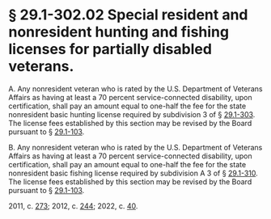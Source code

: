 # § 29.1-302.02 Special resident and nonresident hunting and fishing licenses for partially disabled veterans.

<p>A. Any nonresident veteran who is rated by the U.S. Department of Veterans Affairs as having at least a 70 percent service-connected disability, upon certification, shall pay an amount equal to one-half the fee for the state nonresident basic hunting license required by subdivision 3 of § <a href='/vacode/29.1-303/'>29.1-303</a>. The license fees established by this section may be revised by the Board pursuant to § <a href='/vacode/29.1-103/'>29.1-103</a>.</p><p>B. Any nonresident veteran who is rated by the U.S. Department of Veterans Affairs as having at least a 70 percent service-connected disability, upon certification, shall pay an amount equal to one-half the fee for the state nonresident basic fishing license required by subdivision A 3 of § <a href='/vacode/29.1-310/'>29.1-310</a>. The license fees established by this section may be revised by the Board pursuant to § <a href='/vacode/29.1-103/'>29.1-103</a>.</p><p>2011, c. <a href='http://lis.virginia.gov/cgi-bin/legp604.exe?111+ful+CHAP0273'>273</a>; 2012, c. <a href='http://lis.virginia.gov/cgi-bin/legp604.exe?121+ful+CHAP0244'>244</a>; 2022, c. <a href='http://lis.virginia.gov/cgi-bin/legp604.exe?221+ful+CHAP0040'>40</a>.</p>